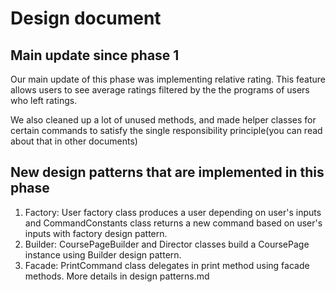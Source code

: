 # Design document

## Main update since phase 1

Our main update of this phase was implementing relative rating. This feature allows users to see average ratings filtered by the the programs of users who left ratings.

We also cleaned up a lot of unused methods, and made helper classes for certain commands to satisfy the single responsibility principle(you can read about that in other documents)

## New design patterns that are implemented in this phase
1. Factory: User factory class produces a user depending on user's inputs and CommandConstants class returns a new command based on user's inputs with factory design pattern.
2. Builder: CoursePageBuilder and Director classes build a CoursePage instance using Builder design pattern. 
3. Facade: PrintCommand class delegates in print method using facade methods.
More details in design patterns.md
